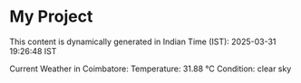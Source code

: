 # My Project

This content is dynamically generated in Indian Time (IST): 2025-03-31 19:26:48 IST


Current Weather in Coimbatore:
Temperature: 31.88 °C
Condition: clear sky
